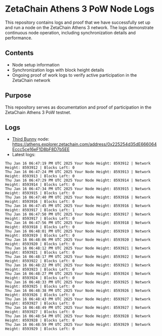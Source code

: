 # ZetaChain Athens 3 PoW Node Logs
This repository contains logs and proof that we have successfully set up and run a node on the ZetaChain Athens 3 network. The logs demonstrate continuous node operation, including synchronization details and performance.

## Contents
- Node setup information
- Synchronization logs with block height details
- Ongoing proof of work logs to verify active participation in the ZetaChain network

## Purpose
This repository serves as documentation and proof of participation in the ZetaChain Athens 3 PoW testnet.

## Logs

- [Third Bunny](https://thirdbunny.xyz/) node: https://athens.explorer.zetachain.com/address/0x225254d35dE666064Eccc5ce16eF1D8bF8D7b5EE
- Latest logs:
```
Thu Jan 16 06:47:19 PM UTC 2025 Your Node Height: 8593912 | Network Height: 8593912 | Blocks Left: 0
Thu Jan 16 06:47:24 PM UTC 2025 Your Node Height: 8593913 | Network Height: 8593913 | Blocks Left: 0
Thu Jan 16 06:47:29 PM UTC 2025 Your Node Height: 8593914 | Network Height: 8593914 | Blocks Left: 0
Thu Jan 16 06:47:34 PM UTC 2025 Your Node Height: 8593915 | Network Height: 8593915 | Blocks Left: 0
Thu Jan 16 06:47:40 PM UTC 2025 Your Node Height: 8593916 | Network Height: 8593916 | Blocks Left: 0
Thu Jan 16 06:47:45 PM UTC 2025 Your Node Height: 8593916 | Network Height: 8593917 | Blocks Left: 1
Thu Jan 16 06:47:50 PM UTC 2025 Your Node Height: 8593917 | Network Height: 8593917 | Blocks Left: 0
Thu Jan 16 06:47:56 PM UTC 2025 Your Node Height: 8593918 | Network Height: 8593918 | Blocks Left: 0
Thu Jan 16 06:48:01 PM UTC 2025 Your Node Height: 8593919 | Network Height: 8593919 | Blocks Left: 0
Thu Jan 16 06:48:06 PM UTC 2025 Your Node Height: 8593920 | Network Height: 8593920 | Blocks Left: 0
Thu Jan 16 06:48:12 PM UTC 2025 Your Node Height: 8593921 | Network Height: 8593921 | Blocks Left: 0
Thu Jan 16 06:48:17 PM UTC 2025 Your Node Height: 8593922 | Network Height: 8593922 | Blocks Left: 0
Thu Jan 16 06:48:22 PM UTC 2025 Your Node Height: 8593923 | Network Height: 8593923 | Blocks Left: 0
Thu Jan 16 06:48:27 PM UTC 2025 Your Node Height: 8593924 | Network Height: 8593924 | Blocks Left: 0
Thu Jan 16 06:48:33 PM UTC 2025 Your Node Height: 8593925 | Network Height: 8593925 | Blocks Left: 0
Thu Jan 16 06:48:38 PM UTC 2025 Your Node Height: 8593926 | Network Height: 8593926 | Blocks Left: 0
Thu Jan 16 06:48:43 PM UTC 2025 Your Node Height: 8593927 | Network Height: 8593927 | Blocks Left: 0
Thu Jan 16 06:48:49 PM UTC 2025 Your Node Height: 8593927 | Network Height: 8593927 | Blocks Left: 0
Thu Jan 16 06:48:54 PM UTC 2025 Your Node Height: 8593928 | Network Height: 8593928 | Blocks Left: 0
Thu Jan 16 06:48:59 PM UTC 2025 Your Node Height: 8593929 | Network Height: 8593929 | Blocks Left: 0
```
